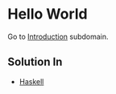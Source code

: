 # Hello World
Go to [Introduction](../../introduction) subdomain.

## Solution In
- [Haskell](haskell)


